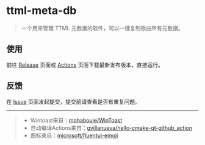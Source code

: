 # ttml-meta-db

> 一个用来管理 TTML 元数据的软件，可以一键复制歌曲所有元数据。

## 使用

前往 [Release](../../releases) 页面或 [Actions](../../releases) 页面下载最新发布版本，直接运行。

## 反馈

在 [Issue](../../issues) 页面发起提交，提交前请查看是否有重复问题。

---

> - Wintoast来自：[mohabouje/WinToast](https://github.com/mohabouje/WinToast)
> - 自动编译Actions来自：[gvillanueva/hello-cmake-qt-github_action](https://github.com/gvillanueva/hello-cmake-qt-github_action)
> - 图标来自：[microsoft/fluentui-emoji](https://github.com/microsoft/fluentui-emoji)